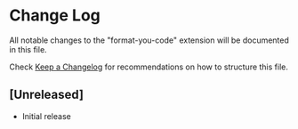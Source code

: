 # Change Log

All notable changes to the "format-you-code" extension will be documented in this file.

Check [Keep a Changelog](http://keepachangelog.com/) for recommendations on how to structure this file.

## [Unreleased]

- Initial release